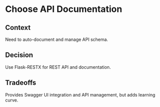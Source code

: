 # Choose API Documentation

## Context
Need to auto-document and manage API schema.

## Decision
Use Flask-RESTX for REST API and documentation.

## Tradeoffs
Provides Swagger UI integration and API management, but adds learning curve.
